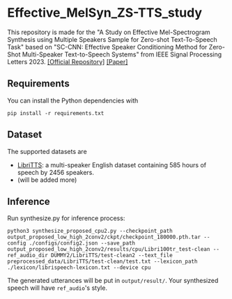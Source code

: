 # Effective_MelSyn_ZS-TTS_study
This repository is made for the "A Study on Effective Mel-Spectrogram Synthesis using Multiple Speakers Sample for Zero-shot Text-To-Speech Task" based on "SC-CNN: Effective Speaker Conditioning Method for Zero-Shot Multi-Speaker Text-to-Speech Systems" from IEEE Signal Processing Letters 2023. [[Official Repository]](https://github.com/hcy71o/SC-CNN/tree/SC-StyleSpeech) [[Paper]](https://ieeexplore.ieee.org/stamp/stamp.jsp?tp=&arnumber=10129023)


## Requirements
You can install the Python dependencies with
```
pip install -r requirements.txt
```

## Dataset
The supported datasets are

- [LibriTTS](https://research.google/tools/datasets/libri-tts/): a multi-speaker English dataset containing 585 hours of speech by 2456 speakers.
- (will be added more)


## Inference
Run synthesize.py for inference process:
```
python3 synthesize_proposed_cpu2.py --checkpoint_path output_proposed_low_high_2conv2/ckpt/checkpoint_180000.pth.tar --config ./configs/config2.json --save_path output_proposed_low_high_2conv2/results/cpu/Libri100tr_test-clean --ref_audio_dir DUMMY2/LibriTTS/test-clean2 --text_file preprocessed_data/LibriTTS/test-clean/test.txt --lexicon_path ./lexicon/librispeech-lexicon.txt --device cpu
```
The generated utterances will be put in ``output/result/``. Your synthesized speech will have `ref_audio`'s style.
